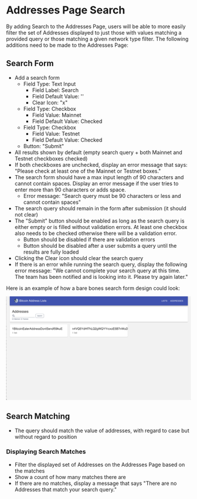 # Addresses Page Search
By adding Search to the Addresses Page, users will be able to more easily filter the set of Addresses displayed to just those with values matching a provided query or those matching a given network type filter. The following additions need to be made to the Addresses Page:

## Search Form
* Add a search form
    * Field Type: Text Input
        * Field Label: Search
        * Field Default Value: ''
        * Clear Icon: "x"
    * Field Type: Checkbox
        * Field Value: Mainnet
        * Field Default Value: Checked
    * Field Type: Checkbox
        * Field Value: Testnet
        * Field Default Value: Checked
    * Button: "Submit"
* All results shown by default (empty search query + both Mainnet and Testnet checkboxes checked)
* If both checkboxes are unchecked, display an error message that says: "Please check at least one of the Mainnet or Testnet boxes."
* The search form should have a max input length of 90 characters and cannot contain spaces. Display an error message if the user tries to enter more than 90 characters or adds space.
    * Error message: "Search query must be 90 characters or less and cannot contain spaces"
* The search query should remain in the form after submission (it should not clear)
* The "Submit" button should be enabled as long as the search query is either empty or is filled without validation errors. At least one checkbox also needs to be checked otherwise there will be a validation error. 
    * Button should be disabled if there are validation errors
    * Button should be disabled after a user submits a query until the results are fully loaded
* Clicking the Clear icon should clear the search query
* If there is an error while running the search query, display the following error message: "We cannot complete your search query at this time. The team has been notified and is looking into it. Please try again later."

Here is an example of how a bare bones search form design could look:

![addresssearch](./screenshots/search2.png)

## Search Matching

* The query should match the value of addresses, with regard to case
    but without regard to position

### Displaying Search Matches
* Filter the displayed set of Addresses on the Addresses Page based on the matches
* Show a count of how many matches there are
* If there are no matches, display a message that says "There are no Addresses that match your search query."

  
